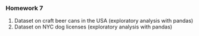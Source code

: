 ### Homework 7

1. Dataset on craft beer cans in the USA (exploratory analysis with pandas)
2. Dataset on NYC dog licenses (exploratory analysis with pandas)

